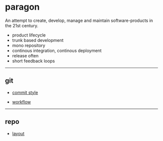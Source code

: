 paragon
=======

An attempt to create, develop, manage and maintain software-products in the 21st century.

- product lifecycle
- trunk based development
- mono repository
- continous integration, continous deployment
- release often
- short feedback loops

---

## git

- [commit style](http://w530-thomkuch.zw.xcom.de/thomkuch/paragon/wikis/git-commit-style)

- [workflow](http://w530-thomkuch.zw.xcom.de/thomkuch/paragon/wikis/git-workflow)

---

## repo

- [layout](http://w530-thomkuch.zw.xcom.de/thomkuch/paragon/wikis/repo-layout)